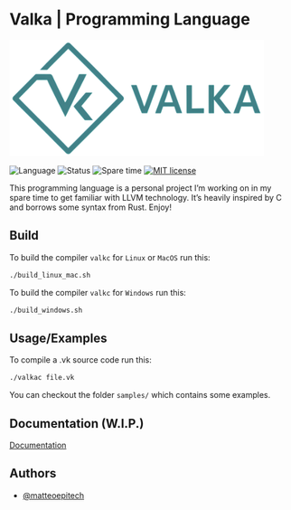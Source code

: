 # Valka | Programming Language

<img src="./media/valka-logo-full.png" alt="Valka Logo" width="450" />

![Language](https://img.shields.io/badge/Lang-Valka-blueviolet)
![Status](https://img.shields.io/badge/Status-WIP-yellow)
![Spare time](https://img.shields.io/badge/Made%20with-spare%20time-9cf)
[![MIT license](https://img.shields.io/badge/License-MIT-green.svg)](https://choosealicense.com/licenses/mit/)

This programming language is a personal project I’m working on in my spare time to get familiar with LLVM technology. It’s heavily inspired by C and borrows some syntax from Rust. Enjoy!

## Build

To build the compiler `valkc` for `Linux` or `MacOS` run this:

```bash
./build_linux_mac.sh
```

To build the compiler `valkc` for `Windows` run this:

```bash
./build_windows.sh
```

## Usage/Examples

To compile a .vk source code run this:
```bash
./valkac file.vk
```
You can checkout the folder `samples/` which contains some examples.


## Documentation (W.I.P.)

[Documentation](https://matteoepitech.github.io/Valka/)


## Authors

- [@matteoepitech](https://www.github.com/matteoepitech)
